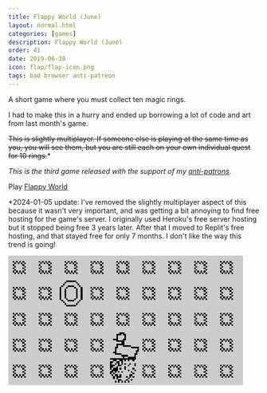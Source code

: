 ```yaml
---
title: Flappy World (June)
layout: normal.html
categories: [games]
description: Flappy World (June)
order: 41
date: 2019-06-30
icon: flap/flap-icon.png
tags: bad browser anti-patreon
---
```


A short game where you must collect ten magic rings.

I had to make this in a hurry and ended up borrowing a lot of code and art from last month's game.

<s>This is slightly multiplayer. If someone else is playing at the same time as you, you will see them, but you are still each on your own individual quest for 10 rings.</s>*

_This is the third game released with the support of my [anti-patrons](/anti-patreon)._

<p>Play <a href="./play/">Flappy World</a></p>

*2024-01-05 update: I've removed the slightly multiplayer aspect of this because it wasn't very important, and was getting a bit annoying to find free hosting for the game's server. I originally used Heroku's free server hosting but it stopped being free 3 years later. After that I moved to Replit's free hosting, and that stayed free for only 7 months. I don't like the way this trend is going!

![](1.png)
